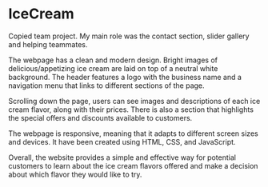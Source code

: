 # IceCream
Copied team project. 
My main role was the contact section, slider gallery and helping teammates.

The webpage has a clean and modern design. Bright images of delicious/appetizing ice cream are laid on top of a neutral white background. The header features a logo with the business name and a navigation menu that links to different sections of the page.

Scrolling down the page, users can see images and descriptions of each ice cream flavor, along with their prices. There is also a section that highlights the special offers and discounts available to customers.

The webpage is responsive, meaning that it adapts to different screen sizes and devices. It  have been created using HTML, CSS, and JavaScript.

Overall, the website provides a simple and effective way for potential customers to learn about the ice cream flavors offered  and make a decision about which flavor they would like to try.
